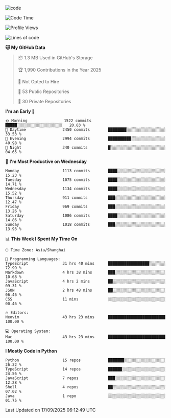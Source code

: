 
<!--
**liuyaanng/liuyaanng** is a ✨ _special_ ✨ repository because its `README.md` (this file) appears on your GitHub profile.

Here are some ideas to get you started:

- 🔭 I’m currently working on ...
- 🌱 I’m currently learning ...
- 👯 I’m looking to collaborate on ...
- 🤔 I’m looking for help with ...
- 💬 Ask me about ...
- 📫 How to reach me: ...
- 😄 Pronouns: ...
- ⚡ Fun fact: ...
-->


![code](https://cdn.jsdelivr.net/gh/liuyaanng/liuyaanng@1.0/code.gif) 

<!--START_SECTION:waka-->
![Code Time](http://img.shields.io/badge/Code%20Time-1%2C952%20hrs%2057%20mins-blue)

![Profile Views](http://img.shields.io/badge/Profile%20Views-0-blue)

![Lines of code](https://img.shields.io/badge/From%20Hello%20World%20I%27ve%20Written-27.7%20million%20lines%20of%20code-blue)

**🐱 My GitHub Data** 

> 📦 1.3 MB Used in GitHub's Storage 
 > 
> 🏆 1,990 Contributions in the Year 2025
 > 
> 🚫 Not Opted to Hire
 > 
> 📜 53 Public Repositories 
 > 
> 🔑 30 Private Repositories 
 > 
**I'm an Early 🐤** 

```text
🌞 Morning                1522 commits        █████░░░░░░░░░░░░░░░░░░░░   20.83 % 
🌆 Daytime                2450 commits        ████████░░░░░░░░░░░░░░░░░   33.53 % 
🌃 Evening                2994 commits        ██████████░░░░░░░░░░░░░░░   40.98 % 
🌙 Night                  340 commits         █░░░░░░░░░░░░░░░░░░░░░░░░   04.65 % 
```
📅 **I'm Most Productive on Wednesday** 

```text
Monday                   1113 commits        ████░░░░░░░░░░░░░░░░░░░░░   15.23 % 
Tuesday                  1075 commits        ████░░░░░░░░░░░░░░░░░░░░░   14.71 % 
Wednesday                1134 commits        ████░░░░░░░░░░░░░░░░░░░░░   15.52 % 
Thursday                 911 commits         ███░░░░░░░░░░░░░░░░░░░░░░   12.47 % 
Friday                   969 commits         ███░░░░░░░░░░░░░░░░░░░░░░   13.26 % 
Saturday                 1086 commits        ████░░░░░░░░░░░░░░░░░░░░░   14.86 % 
Sunday                   1018 commits        ███░░░░░░░░░░░░░░░░░░░░░░   13.93 % 
```


📊 **This Week I Spent My Time On** 

```text
🕑︎ Time Zone: Asia/Shanghai

💬 Programming Languages: 
TypeScript               31 hrs 40 mins      ██████████████████░░░░░░░   72.99 % 
Markdown                 4 hrs 38 mins       ███░░░░░░░░░░░░░░░░░░░░░░   10.68 % 
JavaScript               4 hrs 2 mins        ██░░░░░░░░░░░░░░░░░░░░░░░   09.31 % 
JSON                     2 hrs 48 mins       ██░░░░░░░░░░░░░░░░░░░░░░░   06.46 % 
CSS                      11 mins             ░░░░░░░░░░░░░░░░░░░░░░░░░   00.46 % 

🔥 Editors: 
Neovim                   43 hrs 23 mins      █████████████████████████   100.00 % 

💻 Operating System: 
Mac                      43 hrs 23 mins      █████████████████████████   100.00 % 
```

**I Mostly Code in Python** 

```text
Python                   15 repos            ███████░░░░░░░░░░░░░░░░░░   26.32 % 
TypeScript               14 repos            ██████░░░░░░░░░░░░░░░░░░░   24.56 % 
JavaScript               7 repos             ███░░░░░░░░░░░░░░░░░░░░░░   12.28 % 
Shell                    4 repos             ██░░░░░░░░░░░░░░░░░░░░░░░   07.02 % 
Java                     1 repo              ░░░░░░░░░░░░░░░░░░░░░░░░░   01.75 % 
```




 Last Updated on 17/09/2025 06:12:49 UTC
<!--END_SECTION:waka-->
